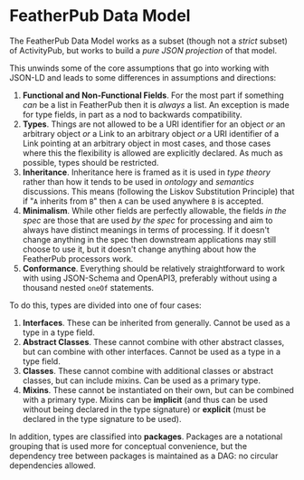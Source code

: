 # FeatherPub Data Model

The FeatherPub Data Model works as a subset (though not a _strict_ subset) of ActivityPub, but works to build a _pure JSON projection_ of that model.

This unwinds some of the core assumptions that go into working with JSON-LD and leads to some differences in assumptions and directions:

1. **Functional and Non-Functional Fields**. For the most part if something _can_ be a list in FeatherPub then it is _always_ a list. An exception is made for type fields, in part as a nod to backwards compatibility.
2. **Types**. Things are not allowed to be a URI identifier for an object _or_ an arbitrary object _or_ a Link to an arbitrary object _or_ a URI identifier of a Link pointing at an arbitrary object in most cases, and those cases where this the flexibility is allowed are explicitly declared. As much as possible, types should be restricted.
3. **Inheritance**. Inheritance here is framed as it is used in _type theory_ rather than how it tends to be used in _ontology_ and _semantics_ discussions. This means (following the Liskov Substitution Principle) that if "`A` inherits from `B`" then `A` can be used anywhere `B` is accepted.
4. **Minimalism**. While other fields are perfectly allowable, the fields _in the spec_ are those that are used _by the spec_ for processing and aim to always have distinct meanings in terms of processing. If it doesn't change anything in the spec then downstream applications may still choose to use it, but it doesn't change anything about how the FeatherPub processors work.
5. **Conformance**. Everything should be relatively straightforward to work with using JSON-Schema and OpenAPI3, preferably without using a thousand nested `oneOf` statements.

To do this, types are divided into one of four cases:

1. **Interfaces**. These can be inherited from generally. Cannot be used as a type in a type field.
2. **Abstract Classes**. These cannot combine with other abstract classes, but can combine with other interfaces. Cannot be used as a type in a type field.
3. **Classes**. These cannot combine with additional classes or abstract classes, but can include mixins. Can be used as a primary type.
4. **Mixins**. These cannot be instantiated on their own, but can be combined with a primary type. Mixins can be **implicit** (and thus can be used without being declared in the type signature) or **explicit** (must be declared in the type signature to be used).

In addition, types are classified into **packages**. Packages are a notational grouping that is used more for conceptual convenience, but the dependency tree between packages is maintained as a DAG: no circular dependencies allowed.
